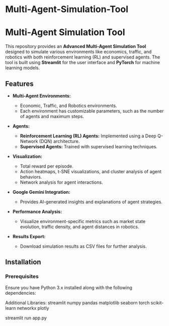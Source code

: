 # Multi-Agent-Simulation-Tool


# Multi-Agent Simulation Tool

This repository provides an **Advanced Multi-Agent Simulation Tool** designed to simulate various environments like economics, traffic, and robotics with both reinforcement learning (RL) and supervised agents. The tool is built using **Streamlit** for the user interface and **PyTorch** for machine learning models.

## Features

- **Multi-Agent Environments:**
  - Economic, Traffic, and Robotics environments.
  - Each environment has customizable parameters, such as the number of agents and maximum steps.

- **Agents:**
  - **Reinforcement Learning (RL) Agents:** Implemented using a Deep Q-Network (DQN) architecture.
  - **Supervised Agents:** Trained with supervised learning techniques.

- **Visualization:**
  - Total reward per episode.
  - Action heatmaps, t-SNE visualizations, and cluster analysis of agent behaviors.
  - Network analysis for agent interactions.

- **Google Gemini Integration:**
  - Provides AI-generated insights and explanations of agent strategies.

- **Performance Analysis:**
  - Visualize environment-specific metrics such as market state evolution, traffic density, and agent distances in robotics.

- **Results Export:**
  - Download simulation results as CSV files for further analysis.

## Installation

### Prerequisites

Ensure you have Python 3.x installed along with the following dependencies:


Additional Libraries:
streamlit
numpy
pandas
matplotlib
seaborn
torch
scikit-learn
networkx
plotly


streamlit run app.py

